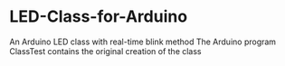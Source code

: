 # LED-Class-for-Arduino
An Arduino LED class with real-time blink method
The Arduino program ClassTest contains the original creation of the class

